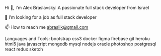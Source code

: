 
Hi 👋, I'm Alex Braslavskyi
A passionate full stack developer from Israel

🤝 I’m looking for a job as full stack developer

📫 How to reach me abraslik@gmail.com

Languages and Tools:
bootstrap css3 docker figma firebase git heroku html5 java javascript mongodb mysql nodejs oracle photoshop postgresql react redux sketch
